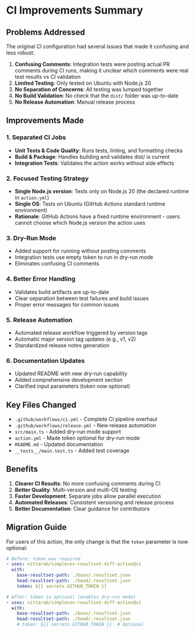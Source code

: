 # CI Improvements Summary

## Problems Addressed

The original CI configuration had several issues that made it confusing and less robust:

1. **Confusing Comments**: Integration tests were posting actual PR comments during CI runs, making it unclear which comments were real test results vs CI validation
2. **Limited Testing**: Only tested on Ubuntu with Node.js 20
3. **No Separation of Concerns**: All testing was lumped together
4. **No Build Validation**: No check that the `dist/` folder was up-to-date
5. **No Release Automation**: Manual release process

## Improvements Made

### 1. **Separated CI Jobs**

- **Unit Tests & Code Quality**: Runs tests, linting, and formatting checks
- **Build & Package**: Handles building and validates dist/ is current
- **Integration Tests**: Validates the action works without side effects

### 2. **Focused Testing Strategy**

- **Single Node.js version**: Tests only on Node.js 20 (the declared runtime in `action.yml`)
- **Single OS**: Tests on Ubuntu (GitHub Actions standard runtime environment)
- **Rationale**: GitHub Actions have a fixed runtime environment - users cannot choose which Node.js version the action uses

### 3. **Dry-Run Mode**

- Added support for running without posting comments
- Integration tests use empty token to run in dry-run mode
- Eliminates confusing CI comments

### 4. **Better Error Handling**

- Validates build artifacts are up-to-date
- Clear separation between test failures and build issues
- Proper error messages for common issues

### 5. **Release Automation**

- Automated release workflow triggered by version tags
- Automatic major version tag updates (e.g., v1, v2)
- Standardized release notes generation

### 6. **Documentation Updates**

- Updated README with new dry-run capability
- Added comprehensive development section
- Clarified input parameters (token now optional)

## Key Files Changed

- `.github/workflows/ci.yml` - Complete CI pipeline overhaul
- `.github/workflows/release.yml` - New release automation
- `src/main.ts` - Added dry-run mode support
- `action.yml` - Made token optional for dry-run mode
- `README.md` - Updated documentation
- `__tests__/main.test.ts` - Added test coverage

## Benefits

1. **Clearer CI Results**: No more confusing comments during CI
2. **Better Quality**: Multi-version and multi-OS testing
3. **Faster Development**: Separate jobs allow parallel execution
4. **Automated Releases**: Consistent versioning and release process
5. **Better Documentation**: Clear guidance for contributors

## Migration Guide

For users of this action, the only change is that the `token` parameter is now optional:

```yaml
# Before: token was required
- uses: nittarab/simplecov-resultset-diff-action@v1
  with:
    base-resultset-path: ./base/.resultset.json
    head-resultset-path: ./head/.resultset.json
    token: ${{ secrets.GITHUB_TOKEN }}

# After: token is optional (enables dry-run mode)
- uses: nittarab/simplecov-resultset-diff-action@v1
  with:
    base-resultset-path: ./base/.resultset.json
    head-resultset-path: ./head/.resultset.json
    # token: ${{ secrets.GITHUB_TOKEN }}  # Optional
```
